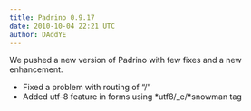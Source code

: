 ```yaml
---
title: Padrino 0.9.17
date: 2010-10-04 22:21 UTC
author: DAddYE
---
```


We pushed a new version of Padrino with few fixes and a new enhancement.


-   Fixed a problem with routing of “/”
-   Added utf-8 feature in forms using *utf8/\_e/*snowman tag

